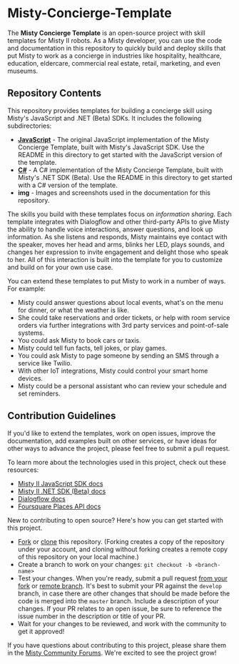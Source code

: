 # Misty-Concierge-Template

The **Misty Concierge Template** is an open-source project with skill templates for Misty II robots. As a Misty developer, you can use the code and documentation in this repository to quickly build and deploy skills that put Misty to work as a concierge in industries like hospitality, healthcare, education, eldercare, commercial real estate, retail, marketing, and even museums.

## Repository Contents

This repository provides templates for building a concierge skill using Misty's JavaScript and .NET (Beta) SDKs. It includes the following subdirectories:

* [**JavaScript**](./JavaScript) - The original JavaScript implementation of the Misty Concierge Template, built with Misty's JavaScript SDK. Use the README in this directory to get started with the JavaScript version of the template.
* [**C#**](./C#) - A C# implementation of the Misty Concierge Template, built with Misty's .NET SDK (Beta). Use the README in this directory to get started with a C# version of the template.
* **img** - Images and screenshots used in the documentation for this repository.

The skills you build with these templates focus on *information sharing*. Each template integrates with Dialogflow and other third-party APIs to give Misty the ability to handle voice interactions, answer questions, and look up information. As she listens and responds, Misty maintains eye contact with the speaker, moves her head and arms, blinks her LED, plays sounds, and changes her expression to invite engagement and delight those who speak to her. All of this interaction is built into the template for you to customize and build on for your own use case. 

You can extend these templates to put Misty to work in a number of ways. For example:

* Misty could answer questions about local events, what's on the menu for dinner, or what the weather is like.
* She could take reservations and order tickets, or help with room service orders via further integrations with 3rd party services and point-of-sale systems.
* You could ask Misty to book cars or taxis.
* Misty could tell fun facts, tell jokes, or play games.
* You could ask Misty to page someone by sending an SMS through a service like Twilio.
* With other IoT integrations, Misty could control your smart home devices.
* Misty could be a personal assistant who can review your schedule and set reminders.

## Contribution Guidelines

If you'd like to extend the templates, work on open issues, improve the documentation, add examples built on other services, or have ideas for other ways to advance the project, please feel free to submit a pull request.

To learn more about the technologies used in this project, check out these resources:

* [Misty II JavaScript SDK docs](https://docs.mistyrobotics.com/misty-ii/javascript-sdk/javascript-skill-architecture/)
* [Misty II .NET SDK (Beta) docs](https://docs.mistyrobotics.com/misty-ii/net-sdk/overview)
* [Dialogflow docs](https://cloud.google.com/dialogflow/docs/)
* [Foursquare Places API docs](https://developer.foursquare.com/docs/api)

New to contributing to open source? Here's how you can get started with this project.

* [Fork](https://guides.github.com/activities/forking/) or [clone](https://help.github.com/en/github/creating-cloning-and-archiving-repositories/cloning-a-repository) this repository. (Forking creates a copy of the repository under your account, and cloning without forking creates a remote copy of this repository on your local machine.)
* Create a branch to work on your changes: `git checkout -b <branch-name>`
* Test your changes. When you're ready, submit a pull request [from your fork](https://help.github.com/en/github/collaborating-with-issues-and-pull-requests/creating-a-pull-request-from-a-fork) or [remote branch](https://help.github.com/en/github/collaborating-with-issues-and-pull-requests/creating-a-pull-request). It's best to submit your PR against the `develop` branch, in case there are other changes that should be made before the code is merged into the `master` branch. Include a description of your changes. If your PR relates to an open issue, be sure to reference the issue number in the description or title of your PR.
* Wait for your changes to be reviewed, and work with the community to get it approved!

If you have questions about contributing to this project, please share them in the [Misty Community Forums](https://community.mistyrobotics.com/t/misty-application-template-misty-concierge-template/2414). We're excited to see the project grow!